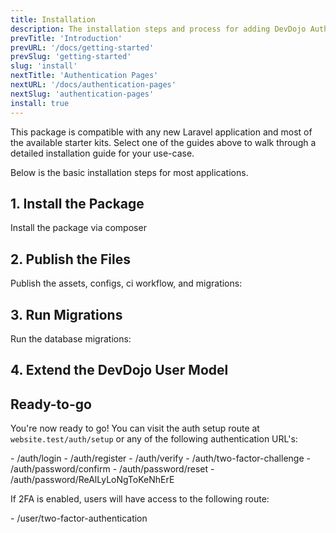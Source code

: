 ```yaml
---
title: Installation
description: The installation steps and process for adding DevDojo Auth package to your app.
prevTitle: 'Introduction'
prevURL: '/docs/getting-started'
prevSlug: 'getting-started'
slug: 'install'
nextTitle: 'Authentication Pages'
nextURL: '/docs/authentication-pages'
nextSlug: 'authentication-pages'
install: true
---
```


This package is compatible with any new Laravel application and most of the available starter kits. Select one of the guides above to walk through a detailed installation guide for your use-case.

Below is the basic installation steps for most applications.

## 1. Install the Package

Install the package via composer

<include src="docs/install/code/composer-require.html"></include>

## 2. Publish the Files

Publish the assets, configs, ci workflow, and migrations:

<include src="docs/install/code/publish.html"></include>

## 3. Run Migrations

Run the database migrations:

<include src="docs/install/code/migrate.html"></include>

## 4. Extend the DevDojo User Model

<include src="docs/install/code/extend-model.html"></include>

## Ready-to-go

You're now ready to go! You can visit the auth setup route at `website.test/auth/setup` or any of the following authentication URL's:

<div class="p-5 font-mono whitespace-break-spaces bg-white/[6%] rounded-xl border border-white/[8%]">- <span class="text-green-400">/auth/login</span>
- <span class="text-green-400">/auth/register</span>
- <span class="text-green-400">/auth/verify</span>
- <span class="text-green-400">/auth/two-factor-challenge</span>
- <span class="text-green-400">/auth/password/confirm</span>
- <span class="text-green-400">/auth/password/reset</span>
- <span class="text-green-400">/auth/password/ReAlLyLoNgToKeNhErE</span>
</div>

If 2FA is enabled, users will have access to the following route:

<div class="p-5 font-mono whitespace-break-spaces bg-white/[6%] rounded-xl border border-white/[8%]">- <span class="text-green-400">/user/two-factor-authentication</span></div>
